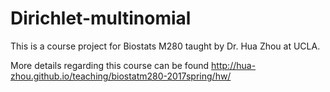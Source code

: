 # Dirichlet-multinomial
This is a course project for Biostats M280 taught by Dr. Hua Zhou at UCLA. 

More details regarding this course can be found http://hua-zhou.github.io/teaching/biostatm280-2017spring/hw/

